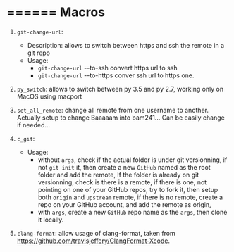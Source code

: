 ======
Macros
======

1. `git-change-url`: 
    - Description: allows to switch between https and ssh the remote in a git repo
    - Usage: 
        - `git-change-url` --to-ssh convert https url to ssh
        - `git-change-url` --to-https conver ssh url to https one.

2. `py_switch`: allows to switch between py 3.5 and py 2.7, working only on
    MacOS using macport

3. `set_all_remote`: change all remote from one username to another. Actually
   setup to change Baaaaam into bam241... Can be easily change if needed...

4. `c_git`: 
    - Usage: 
        - without `args`, check if the actual folder is under git versionning, if
          not `git init` it, then create a new ``GitHub`` named as the root folder
          and add the remote, If the folder is already on git versionning, check
          is there is a remote, if there is one, not pointing on one of your
          GitHub repos, try to fork it, then setup both `origin` and `upstream`
          remote, if there is no remote, create a repo on your GitHub account,
          and add the remote as origin,
        - with `args`, create a new ``GitHub`` repo name as the `args`, then
          clone it locally.
5. `clang-format`: allow usage of clang-format, taken from
   https://github.com/travisjeffery/ClangFormat-Xcode.
